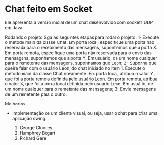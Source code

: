 # Chat feito em Socket

Ele apresenta a versao inicial de um  ̃chat desenvolvido com sockets UDP em Java.

Rodando o projeto
Siga as seguintes etapas para rodar o projeto:
1- Execute o método main da classe Chat. Em porta local, especifique uma porta não reservada para o recebimento das mensagens, suponhamos que a porta X. Em porta remota, especifique uma porta não reservada para o envio das mensagens, suponhamos que a porta Y. Em usuário, de um nome qualquer para o remetente das mensagens, suponhamos que Leon;
2- Suponha que queira falar com o usuário Leon, do chat iniciado no item 1. Execute o método  main da classe Chat novamente. Em porta local, atribua o valor Y , que foi a porta remota definida pelo usuário Leon. Em porta remota, atribua o valor X, que foi a porta local definida
pelo usuário Leon. Em usuário, de um nome qualquer para o remetente das mensagens;
3- Envie mensagens de um remetente para o outro.

Melhorias
- Implementação de um cliente visual, ou seja, usar o chat para criar uma aplicação swing.

  <ol>
    <li> George Clooney
    <li> Humphrey Bogart
    <li>Richard Gere
  </ol>

